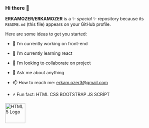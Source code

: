 ### Hi there 👋


**ERKAMOZER/ERKAMOZER** is a ✨ _special_ ✨ repository because its `README.md` (this file) appears on your GitHub profile.

Here are some ideas to get you started:

- 🔭 I’m currently working on front-end
- 🌱 I’m currently learning react
- 👯 I’m looking to collaborate on project

- 💬 Ask me about anything
- 📫 How to reach me: erkam.ozer3@gmail.com
- ⚡ Fun fact: HTML CSS BOOTSTRAP JS SCRİPT
<img src="https://www.w3.org/html/logo/downloads/HTML5_Logo_256.png" alt="HTML5 Logo" width="64" height="64">


